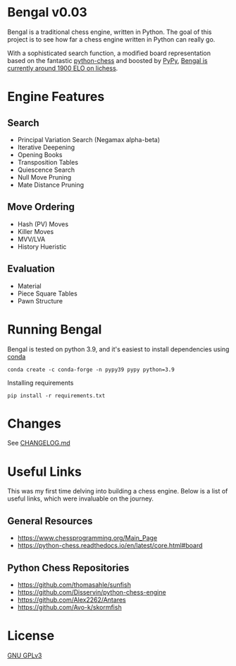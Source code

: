 # Bengal v0.03

Bengal is a traditional chess engine, written in Python. The goal of this project is to see how far a chess engine written in Python can really go.

With a sophisticated search function, a modified board representation based on the fantastic [python-chess](https://github.com/niklasf/python-chess) and boosted by [PyPy](https://www.pypy.org/), [Bengal is currently around 1900 ELO on lichess](https://lichess.org/@/BengalBot).

# Engine Features

## Search

- Principal Variation Search (Negamax alpha-beta)
- Iterative Deepening
- Opening Books
- Transposition Tables
- Quiescence Search
- Null Move Pruning
- Mate Distance Pruning

## Move Ordering

- Hash (PV) Moves
- Killer Moves
- MVV/LVA
- History Hueristic

## Evaluation

- Material
- Piece Square Tables
- Pawn Structure

# Running Bengal

Bengal is tested on python 3.9, and it's easiest to install dependencies using [conda](https://docs.conda.io/en/latest/miniconda.html#linux-installers)

```
conda create -c conda-forge -n pypy39 pypy python=3.9
```

Installing requirements

```
pip install -r requirements.txt
```

# Changes

See [CHANGELOG.md](CHANGELOG.md)

# Useful Links

This was my first time delving into building a chess engine. Below is a list of useful links, which were invaluable on the journey.

## General Resources

- https://www.chessprogramming.org/Main_Page
- https://python-chess.readthedocs.io/en/latest/core.html#board

## Python Chess Repositories

- https://github.com/thomasahle/sunfish
- https://github.com/Disservin/python-chess-engine
- https://github.com/Alex2262/Antares
- https://github.com/Avo-k/skormfish

# License

[GNU GPLv3](LICENSE.md)
